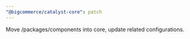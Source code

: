 ```yaml
---
"@bigcommerce/catalyst-core": patch
---
```


Move /packages/components into core, update related configurations.
